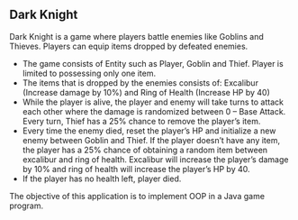 ## Dark Knight
Dark Knight is a game where players battle enemies like Goblins and Thieves. Players can equip items dropped by defeated enemies.

* The game consists of Entity such as Player, Goblin and Thief. Player is limited to possessing only one item.
* The items that is dropped by the enemies consists of: Excalibur (Increase damage by 10%) and Ring of Health (Increase HP by 40)
* While the player is alive, the player and enemy will take turns to attack each other where the damage is randomized between 0 – Base Attack. Every turn, Thief has a 25% chance to remove the player’s item.
* Every time the enemy died, reset the player’s HP and initialize a new enemy between Goblin and Thief. If the player doesn’t have any item, the player has a 25% chance of obtaining a random item between excalibur and ring of health.  Excalibur will increase the player’s damage by 10% and ring of health will increase the player’s HP by 40.
* If the player has no health left, player died.

The objective of this application is to implement OOP in a Java game program.
